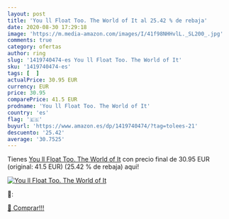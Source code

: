 ```yaml
---
layout: post
title: 'You ll Float Too. The World of It al 25.42 % de rebaja'
date: 2020-08-30 17:29:18
image: 'https://m.media-amazon.com/images/I/41f98NHHvlL._SL200_.jpg'
comments: true
category: ofertas
author: ring
slug: '1419740474-es You ll Float Too. The World of It'
sku: '1419740474-es'
tags: [  ]
actualPrice: 30.95 EUR
currency: EUR
price: 30.95
comparePrice: 41.5 EUR
prodname: 'You ll Float Too. The World of It'
country: 'es'
flag: '🇪🇸'
buyurl: 'https://www.amazon.es/dp/1419740474/?tag=tolees-21'
descuento: '25.42'
average: '30.7525'
---
```


Tienes [You ll Float Too. The World of It](https://www.amazon.es/dp/1419740474/?tag=tolees-21) con precio final de  30.95 EUR (original: 41.5 EUR) (25.42 %  de rebaja) aqui!

[![You ll Float Too. The World of It](https://m.media-amazon.com/images/I/41f98NHHvlL._SL200_.jpg)](https://www.amazon.es/dp/1419740474/?tag=tolees-21)

🔎:


[🛒 Comprar!!!](https://www.amazon.es/dp/1419740474/?tag=tolees-21)
